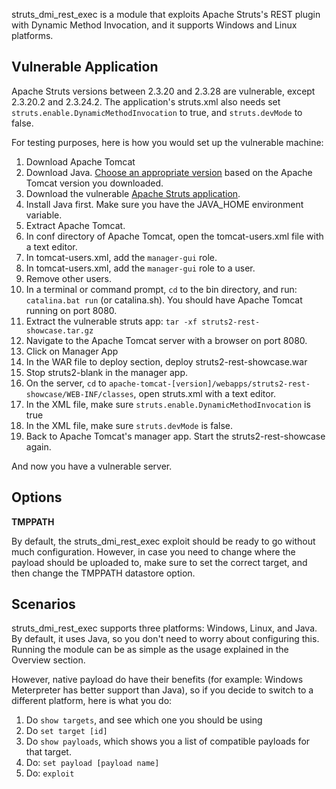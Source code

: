 struts_dmi_rest_exec is a module that exploits Apache Struts's REST plugin with Dynamic Method
Invocation, and it supports Windows and Linux platforms.

## Vulnerable Application

Apache Struts versions between 2.3.20 and 2.3.28 are vulnerable, except 2.3.20.2 and 2.3.24.2.
The application's struts.xml also needs set ```struts.enable.DynamicMethodInvocation``` to true,
and ```struts.devMode``` to false.

For testing purposes, here is how you would set up the vulnerable machine:

1. Download Apache Tomcat
2. Download Java. [Choose an appropriate version](http://tomcat.apache.org/whichversion.html) based on the Apache Tomcat version you downloaded.
3. Download the vulnerable [Apache Struts application](https://github.com/rapid7/metasploit-framework/files/300762/struts2-rest-showcase.tar.gz).
4. Install Java first. Make sure you have the JAVA_HOME environment variable.
5. Extract Apache Tomcat.
6. In conf directory of Apache Tomcat, open the tomcat-users.xml file with a text editor.
7. In tomcat-users.xml, add the ```manager-gui``` role.
8. In tomcat-users.xml, add the ```manager-gui``` role to a user.
9. Remove other users.
10. In a terminal or command prompt, ```cd``` to the bin directory, and run: ```catalina.bat run``` (or catalina.sh). You should have Apache Tomcat running on port 8080.
11. Extract the vulnerable struts app: ```tar -xf struts2-rest-showcase.tar.gz```
12. Navigate to the Apache Tomcat server with a browser on port 8080.
13. Click on Manager App
14. In the WAR file to deploy section, deploy struts2-rest-showcase.war
15. Stop struts2-blank in the manager app.
16. On the server, ```cd``` to ```apache-tomcat-[version]/webapps/struts2-rest-showcase/WEB-INF/classes```, open struts.xml with a text editor.
17. In the XML file, make sure ```struts.enable.DynamicMethodInvocation``` is true
18. In the XML file, make sure ```struts.devMode``` is false.
19. Back to Apache Tomcat's manager app. Start the struts2-rest-showcase again.

And now you have a vulnerable server.


## Options

**TMPPATH**

By default, the struts_dmi_rest_exec exploit should be ready to go without much configuration. However,
in case you need to change where the payload should be uploaded to, make sure to set the correct
target, and then change the TMPPATH datastore option.

## Scenarios

struts_dmi_rest_exec supports three platforms: Windows, Linux, and Java. By default, it uses Java,
so you don't need to worry about configuring this. Running the module can be as simple as the usage
explained in the Overview section.

However, native payload do have their benefits (for example: Windows Meterpreter has better
support than Java), so if you decide to switch to a different platform, here is what you do:

1. Do ```show targets```, and see which one you should be using
2. Do ```set target [id]```
3. Do ```show payloads```, which shows you a list of compatible payloads for that target.
4. Do: ```set payload [payload name]```
5. Do: ```exploit```
